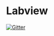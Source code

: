 # Labview

[![Gitter](https://badges.gitter.im/5190GreenHopeRobotics/Labview.svg)](https://gitter.im/5190GreenHopeRobotics/Labview?utm_source=badge&utm_medium=badge&utm_campaign=pr-badge&utm_content=badge)